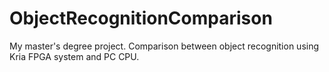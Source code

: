 # ObjectRecognitionComparison
My master's degree project. 
Comparison between object recognition using Kria FPGA system and PC CPU.